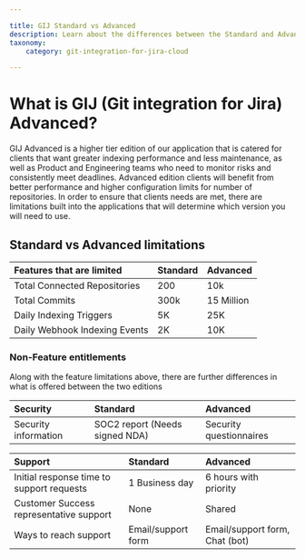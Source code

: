 ```yaml
---

title: GIJ Standard vs Advanced
description: Learn about the differences between the Standard and Advanced versions of Git Integration for Jira
taxonomy:
    category: git-integration-for-jira-cloud

---
```


# What is GIJ (Git integration for Jira) Advanced?
GIJ Advanced is a higher tier edition of our application that is catered for clients that want greater indexing performance and less maintenance, as well as Product and Engineering teams who need to monitor risks and consistently meet deadlines. Advanced edition clients will benefit from better performance and higher configuration limits for number of repositories. In order to ensure that clients needs are met, there are limitations built into the applications that will determine which version you will need to use.

## Standard vs Advanced limitations

| Features that are limited | Standard | Advanced |
| :--- | :--- | :--- |
| Total Connected Repositories | 200 | 10k |
| Total Commits | 300k | 15 Million |
| Daily Indexing Triggers | 5K | 25K |
| Daily Webhook Indexing Events  | 2K | 10K |

### Non-Feature entitlements

Along with the feature limitations above, there are further differences in what is offered between the two editions

| Security | Standard | Advanced |
| :--- | :--- | :--- |
| Security information | SOC2 report (Needs signed NDA) | Security questionnaires |

| Support | Standard | Advanced |
| :--- | :--- | :--- |
| Initial response time to support requests | 1 Business day | 6 hours with priority |
| Customer Success representative support | None | Shared |
| Ways to reach support | Email/support form | Email/support form, Chat (bot) |
